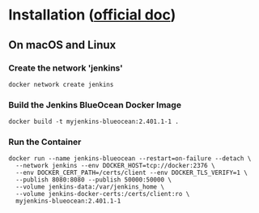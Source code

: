 # Installation ([official doc](https://www.jenkins.io/doc/book/installing/docker/))
## On macOS and Linux
### Create the network 'jenkins'
```
docker network create jenkins
```

### Build the Jenkins BlueOcean Docker Image
```
docker build -t myjenkins-blueocean:2.401.1-1 .
```

### Run the Container
```
docker run --name jenkins-blueocean --restart=on-failure --detach \
  --network jenkins --env DOCKER_HOST=tcp://docker:2376 \
  --env DOCKER_CERT_PATH=/certs/client --env DOCKER_TLS_VERIFY=1 \
  --publish 8080:8080 --publish 50000:50000 \
  --volume jenkins-data:/var/jenkins_home \
  --volume jenkins-docker-certs:/certs/client:ro \
  myjenkins-blueocean:2.401.1-1
```